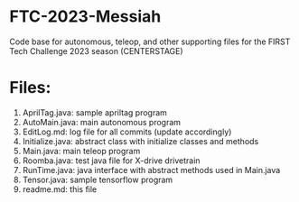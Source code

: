 # FTC-2023-Messiah
Code base for autonomous, teleop, and other supporting files for the FIRST Tech Challenge 2023 season (CENTERSTAGE)

# Files:
1. AprilTag.java:		sample apriltag program  
2. AutoMain.java:		main autonomous program  
3. EditLog.md:			log file for all commits (update accordingly)  
4. Initialize.java:   	abstract class with initialize classes and methods  
5. Main.java:   		main teleop program  
6. Roomba.java:   		test java file for X-drive drivetrain  
7. RunTime.java:   	java interface with abstract methods used in Main.java  
8. Tensor.java:   		sample tensorflow program  
9. readme.md:   		this file  
